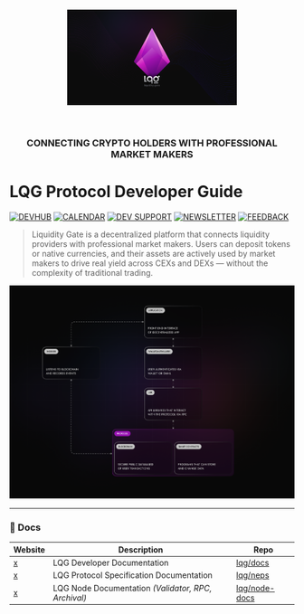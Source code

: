 
<br>

<p align="center"><img width="300" src="/profile/Cvoer.png" alt="LQG Logo"></p>

<br>

<h3 align="center">CONNECTING CRYPTO HOLDERS WITH PROFESSIONAL MARKET MAKERS</h3>


# LQG Protocol Developer Guide

[![DEVHUB](https://img.shields.io/badge/DEV_HUB-03BE09)](https://google.com/)
[![CALENDAR](https://img.shields.io/badge/CALENDAR-F9F502)](https://google.com/)
[![DEV SUPPORT](https://img.shields.io/badge/DEV_SUPPORT-BE0303)](https://google.com/)
[![NEWSLETTER](https://img.shields.io/badge/NEWSLETTER-0087E5)](https://google.com/)
[![FEEDBACK](https://img.shields.io/badge/FEEDBACK-purple)](https://google.com/)

> Liquidity Gate is a decentralized platform that connects liquidity providers with professional market makers. Users can deposit tokens or native currencies, and their assets are actively used by market makers to drive real yield across CEXs and DEXs — without the complexity of traditional trading.
>

<img src="/profile/scheme.png" width="900"/>

---

### 📝 Docs

| Website                                | Description                                          | Repo                                                |
|----------------------------------------|------------------------------------------------------|-----------------------------------------------------|
| [x](https://docs.near.org) | LQG Developer Documentation                         | [lqg/docs](https://google.com)           |
| [x](https://nomicon.io)       | LQG Protocol Specification Documentation            | [lqg/neps](https://google.com)           |
| [x](https://near-nodes.io) | LQG Node Documentation _(Validator, RPC, Archival)_ | [lqg/node-docs](https://google.com) |
 
